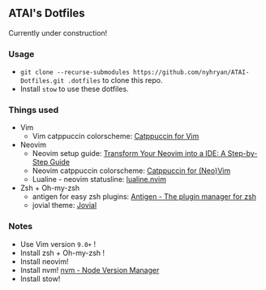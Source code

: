 ## ATAI's Dotfiles

Currently under construction!

### Usage
- `git clone --recurse-submodules https://github.com/nyhryan/ATAI-Dotfiles.git .dotfiles` to clone this repo.
- Install `stow` to use these dotfiles.


### Things used
- Vim
    - Vim catppuccin colorscheme: [Catppuccin for Vim](https://github.com/catppuccin/vim)
- Neovim
    - Neovim setup guide: [Transform Your Neovim into a IDE: A Step-by-Step Guide](https://martinlwx.github.io/en/config-neovim-from-scratch/)
    - Neovim catppuccin colorscheme: [Catppuccin for (Neo)Vim](https://github.com/catppuccin/nvim)
    - Lualine - neovim statusline: [lualine.nvim](https://github.com/nvim-lualine/lualine.nvim)
- Zsh + Oh-my-zsh
    - antigen for easy zsh plugins: [Antigen - The plugin manager for zsh](https://github.com/zsh-users/antigen)
    - jovial theme: [Jovial](https://github.com/zthxxx/jovial)

### Notes
- Use Vim version `9.0+` !
- Install zsh + Oh-my-zsh !
- Install neovim!
- Install nvm! [nvm - Node Version Manager](https://github.com/nvm-sh/nvm#installing-and-updating)
- Install stow!

